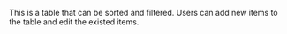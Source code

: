 This is a table that can be sorted and filtered. 
Users can add new items to the table and edit the existed items.
